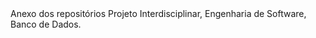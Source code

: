<br/>
<br/>

Anexo dos repositórios Projeto Interdisciplinar, Engenharia de Software, Banco de Dados. 

<br/>
<br/>

